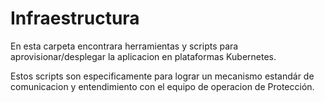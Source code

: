 # Infraestructura

En esta carpeta encontrara herramientas y scripts para aprovisionar/desplegar la aplicacion en plataformas Kubernetes.

Estos scripts son especificamente para lograr un mecanismo estand&aacute;r de comunicacion y entendimiento con el equipo de 
operacion de Protecci&oacute;n.